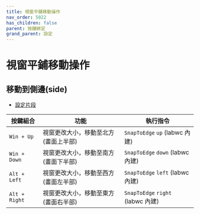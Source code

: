 ```yaml
---
title: 視窗平鋪移動操作
nav_order: 5022
has_children: false
parent: 按鍵綁定
grand_parent: 設定
---
```



# 視窗平鋪移動操作


## 移動到側邊(side)

* [設定片段](https://github.com/samwhelp/note-about-labwc/blob/gh-pages/_demo/config/labwc-config/main/rc.xml#L230-L241)

| 按鍵組合          | 功能           | 執行指令              |
| ----------------- | -------------- | ---------------------------- |
| `Win + Up` | 視窗更改大小，移動至北方(畫面上半部) | `SnapToEdge` `up` (labwc 內建) |
| `Win + Down` | 視窗更改大小，移動至南方(畫面下半部)  | `SnapToEdge` `down` (labwc 內建) |
| `Alt + Left` | 視窗更改大小，移動至西方(畫面左半部) | `SnapToEdge` `left` (labwc 內建) |
| `Alt + Right` | 視窗更改大小，移動至東方(畫面右半部) | `SnapToEdge` `right` (labwc 內建) |

